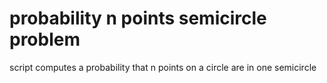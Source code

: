 # probability n points semicircle problem
script computes a probability that n points on a circle are in one semicircle
